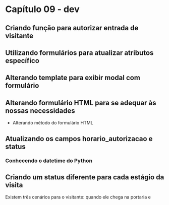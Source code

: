 # Capítulo 09 - dev

## Criando função para autorizar entrada de visitante

## Utilizando formulários para atualizar atributos específico

## Alterando template para exibir modal com formulário

## Alterando formulário HTML para se adequar às nossas necessidades

* Alterando método do formulário HTML

## Atualizando os campos horario\_autorizacao e status

### Conhecendo o datetime do Python

## Criando um status diferente para cada estágio da visita

Existem três cenários para o visitante: quando ele chega na portaria e 

